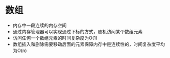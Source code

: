 # 数组

- 内存中一段连续的内存空间
- 通过内存管理器可以实现通过下标的方式，随机访问某个数组元素
- 访问任何一个数组元素的时间复杂度为O(1)
- 数组插入和删除需要移动后面的元素保障内存中是连续性的，时间复杂度平均为O(n)